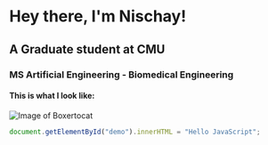 # Hey there, I'm Nischay!
## A Graduate student at CMU
### MS Artificial Engineering - Biomedical Engineering
#### This is what I look like:
![Image of Boxertocat](https://octodex.github.com/images/boxertocat_octodex.jpg)


``` javascript
document.getElementById("demo").innerHTML = "Hello JavaScript";
```
